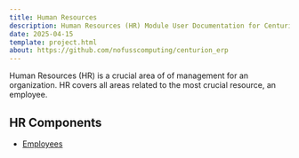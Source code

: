 ```yaml
---
title: Human Resources
description: Human Resources (HR) Module User Documentation for Centurion ERP by No Fuss Computing
date: 2025-04-15
template: project.html
about: https://github.com/nofusscomputing/centurion_erp
---
```


Human Resources (HR) is a crucial area of of management for an organization. HR covers all areas related to the most crucial resource, an employee.


## HR Components

- [Employees](./employee.md)
